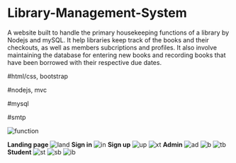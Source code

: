 # Library-Management-System
A website built to handle the primary housekeeping functions of a library by Nodejs and mySQL. 
It help libraries keep track of the books and their checkouts, as well as members subcriptions and profiles. It also involve maintaining the database for entering new books and recording books that have been borrowed with their respective due dates.

#html/css, bootstrap

#nodejs, mvc

#mysql

#smtp

![function](https://user-images.githubusercontent.com/82595922/133312395-d4c83a2d-ce75-487e-a88a-1472757dad72.png)

**Landing page**
![land](https://user-images.githubusercontent.com/82595922/133312457-e6fd3084-b5e6-4d91-ac40-703e188471cb.jpg)
**Sign in**
![in](https://user-images.githubusercontent.com/82595922/133312537-f812bccc-f465-4ca5-8cf6-0d6a09034063.png)
**Sign up**
![up](https://user-images.githubusercontent.com/82595922/133313097-78b5f06d-0a46-4d7e-9ed6-5170fc414fa3.png)
![xt](https://user-images.githubusercontent.com/82595922/133313112-9b110171-a864-41f9-846a-f9e3bc96a93a.png)
**Admin**
![ad](https://user-images.githubusercontent.com/82595922/133312835-4fd0297b-bf91-4ea0-80db-064cc871e328.png)
![b](https://user-images.githubusercontent.com/82595922/133313780-c7b64abb-9196-47e4-8d92-6707673720c1.png)
![tb](https://user-images.githubusercontent.com/82595922/133313823-89909c0f-ca26-471b-9649-72e998510854.png)
**Student**
![st](https://user-images.githubusercontent.com/82595922/133313714-cf4999c0-3506-4179-a1bf-293a1fd5c532.png)
![sb](https://user-images.githubusercontent.com/82595922/133313846-543d1a07-6f87-4cec-aaf1-1876aefc28d0.png)
![ib](https://user-images.githubusercontent.com/82595922/133313895-a32ee09f-d89a-44da-b19e-9368a5918ac3.png)


